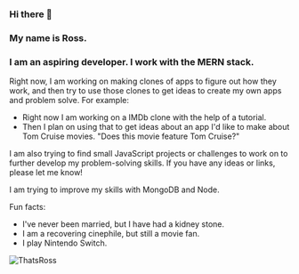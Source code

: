 ### Hi there 👋

### My name is Ross.
### I am an aspiring developer. I work with the MERN stack.

Right now, I am working on making clones of apps to figure out how they work, and then try to use those clones to get ideas to create my own apps and problem solve. 
For example: 
- Right now I am working on a IMDb clone with the help of a tutorial.
- Then I plan on using that to get ideas about an app I'd like to make about Tom Cruise movies. "Does this movie feature Tom Cruise?" 

I am also trying to find small JavaScript projects or challenges to work on to further develop my problem-solving skills. If you have any ideas or links, please let me know!

I am trying to improve my skills with MongoDB and Node.  

Fun facts: 
- I've never been married, but I have had a kidney stone. 
- I am a recovering cinephile, but still a movie fan. 
- I play Nintendo Switch.

![ThatsRoss](https://github.com/RossaMania/RossaMania/assets/98660173/fdce143e-caa1-4cf0-8280-db112facebb0)

<!--
**RossaMania/RossaMania** is a ✨ _special_ ✨ repository because its `README.md` (this file) appears on your GitHub profile.

Here are some ideas to get you started:

- 🔭 I’m currently working on ...
- 🌱 I’m currently learning ...
- 👯 I’m looking to collaborate on ...
- 🤔 I’m looking for help with ...
- 💬 Ask me about ...
- 📫 How to reach me: ...
- 😄 Pronouns: ...
- ⚡ Fun fact: ...
-->
